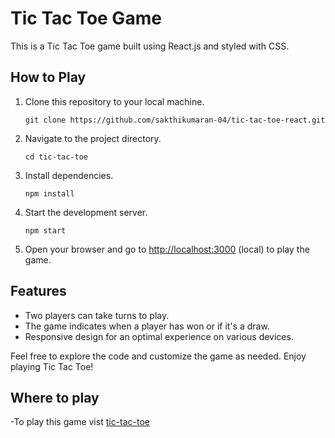 # Tic Tac Toe Game

This is a Tic Tac Toe game built using React.js and styled with CSS.

## How to Play

1. Clone this repository to your local machine.
   ```
   git clone https://github.com/sakthikumaran-04/tic-tac-toe-react.git
   ```

2. Navigate to the project directory.
   ```
   cd tic-tac-toe
   ```

3. Install dependencies.
   ```
   npm install
   ```

4. Start the development server.
   ```
   npm start
   ```

5. Open your browser and go to [http://localhost:3000](http://localhost:3000) (local) to play the game.

## Features

- Two players can take turns to play.
- The game indicates when a player has won or if it's a draw.
- Responsive design for an optimal experience on various devices.

Feel free to explore the code and customize the game as needed. Enjoy playing Tic Tac Toe!

## Where to play

 -To play this game vist [tic-tac-toe](https://sakthi-tic-tac-toe.netlify.app)
